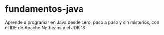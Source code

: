 # fundamentos-java
Aprende a programar en Java desde cero, paso a paso y sin misterios, con el IDE de Apache Netbeans y el JDK 13
